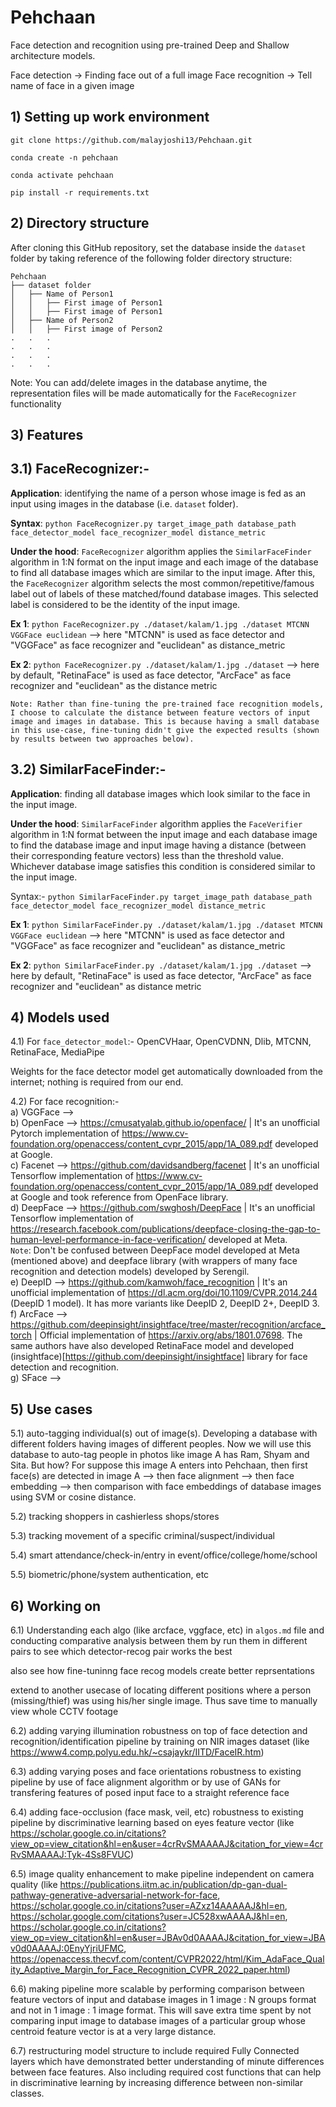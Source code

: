 # Pehchaan
Face detection and recognition using pre-trained Deep and Shallow architecture models.

Face detection → Finding face out of a full image
Face recognition → Tell name of face in a given image

## 1) Setting up work environment
```
git clone https://github.com/malayjoshi13/Pehchaan.git

conda create -n pehchaan

conda activate pehchaan

pip install -r requirements.txt
```
  
## 2) Directory structure

After cloning this GitHub repository, set the database inside the `dataset` folder by taking reference of the following folder directory structure:
```
Pehchaan
├── dataset folder
│   ├── Name of Person1
│   │   ├── First image of Person1
│   │   ├── First image of Person1
│   ├── Name of Person2
│   │   ├── First image of Person2
.   .   .
.   .   .
.   .   .
.   .   .
```
Note: You can add/delete images in the database anytime, the representation files will be made automatically for the `FaceRecognizer` functionality

## 3) Features

## 3.1) FaceRecognizer:-
**Application**: identifying the name of a person whose image is fed as an input using images in the database (i.e. `dataset` folder). 

**Syntax**: `python FaceRecognizer.py target_image_path database_path face_detector_model face_recognizer_model distance_metric`

**Under the hood**: `FaceRecognizer` algorithm applies the `SimilarFaceFinder` algorithm in 1:N format on the input image and each image of the database to find all database images which are similar to the input image. After this, the `FaceRecognizer` algorithm selects the most common/repetitive/famous label out of labels of these matched/found database images. This selected label is considered to be the identity of the input image. 

**Ex 1**: `python FaceRecognizer.py ./dataset/kalam/1.jpg ./dataset MTCNN VGGFace euclidean` --> here "MTCNN" is used as face detector and "VGGFace" as face recognizer and "euclidean" as distance_metric

**Ex 2**: `python FaceRecognizer.py ./dataset/kalam/1.jpg ./dataset` --> here by default, "RetinaFace" is used as face detector, "ArcFace" as face recognizer and "euclidean" as the distance metric

```Note: Rather than fine-tuning the pre-trained face recognition models, I choose to calculate the distance between feature vectors of input image and images in database. This is because having a small database in this use-case, fine-tuning didn't give the expected results (shown by results between two approaches below).```

## 3.2) SimilarFaceFinder:-
**Application**: finding all database images which look similar to the face in the input image.

**Under the hood**: `SimilarFaceFinder` algorithm applies the `FaceVerifier` algorithm in 1:N format between the input image and each database image to find the database image and input image having a distance (between their corresponding feature vectors) less than the threshold value. Whichever database image satisfies this condition is considered similar to the input image.

Syntax:- `python SimilarFaceFinder.py target_image_path database_path face_detector_model face_recognizer_model distance_metric`

**Ex 1**: `python SimilarFaceFinder.py ./dataset/kalam/1.jpg ./dataset MTCNN VGGFace euclidean` --> here "MTCNN" is used as face detector and "VGGFace" as face recognizer and "euclidean" as distance_metric

**Ex 2**: `python SimilarFaceFinder.py ./dataset/kalam/1.jpg ./dataset` --> here by default, "RetinaFace" is used as face detector, "ArcFace" as face recognizer and "euclidean" as distance metric

## 4) Models used

4.1) For `face_detector_model`:- OpenCVHaar, OpenCVDNN, Dlib, MTCNN, RetinaFace, MediaPipe

Weights for the face detector model get automatically downloaded from the internet; nothing is required from our end.

4.2) For face recognition:- <br>
a) VGGFace --> <br>
b) OpenFace --> https://cmusatyalab.github.io/openface/ | It's an unofficial Pytorch implementation of https://www.cv-foundation.org/openaccess/content_cvpr_2015/app/1A_089.pdf developed at Google. <br>
c) Facenet --> https://github.com/davidsandberg/facenet | It's an unofficial Tensorflow implementation of https://www.cv-foundation.org/openaccess/content_cvpr_2015/app/1A_089.pdf developed at Google and took reference from OpenFace library. <br>
d) DeepFace --> https://github.com/swghosh/DeepFace | It's an unofficial Tensorflow implementation of https://research.facebook.com/publications/deepface-closing-the-gap-to-human-level-performance-in-face-verification/ developed at Meta. <br>
`Note`: Don't be confused between DeepFace model developed at Meta (mentioned above) and deepface library (with wrappers of many face recognition and detection models) developed by Serengil. <br>
e) DeepID --> https://github.com/kamwoh/face_recognition | It's an unofficial implementation of https://dl.acm.org/doi/10.1109/CVPR.2014.244 (DeepID 1 model). It has more variants like DeepID 2, DeepID 2+, DeepID 3. <br> 
f) ArcFace --> https://github.com/deepinsight/insightface/tree/master/recognition/arcface_torch | Official implementation of https://arxiv.org/abs/1801.07698. The same authors have also developed RetinaFace model and developed (insightface)[https://github.com/deepinsight/insightface] library for face detection and recognition. <br>
g) SFace --> <br>



## 5) Use cases

5.1) auto-tagging individual(s) out of image(s). Developing a database with different folders having images of different peoples. Now we will use this database to auto-tag people in photos like image A has Ram, Shyam and Sita. But how? For suppose this image A enters into Pehchaan, then first face(s) are detected in image A --> then face alignment --> then face embedding --> then comparison with face embeddings of database images using SVM or cosine distance.

5.2) tracking shoppers in cashierless shops/stores

5.3) tracking movement of a specific criminal/suspect/individual

5.4) smart attendance/check-in/entry in event/office/college/home/school

5.5) biometric/phone/system authentication, etc

## 6) Working on

6.1) Understanding each algo (like arcface, vggface, etc) in `algos.md` file and conducting comparative analysis between them by run them in different pairs to see which detector-recog pair works the best

also see how fine-tuninng face recog models create better reprsentations

extend to another usecase of locating different positions where a person (missing/thief) was using his/her single image. Thus save time to manually view whole CCTV footage

6.2) adding varying illumination robustness on top of face detection and recognition/identification pipeline by training on NIR images dataset (like https://www4.comp.polyu.edu.hk/~csajaykr/IITD/FaceIR.htm)
 
6.3) adding varying poses and face orientations robustness to existing pipeline by use of face alignment algorithm or by use of GANs for transfering features of posed input face to a straight reference face 

6.4) adding face-occlusion (face mask, veil, etc) robustness to existing pipeline by discriminative learning based on eyes feature vector (like https://scholar.google.co.in/citations?view_op=view_citation&hl=en&user=4crRvSMAAAAJ&citation_for_view=4crRvSMAAAAJ:Tyk-4Ss8FVUC)

6.5) image quality enhancement to make pipeline independent on camera quality (like https://publications.iitm.ac.in/publication/dp-gan-dual-pathway-generative-adversarial-network-for-face, https://scholar.google.co.in/citations?user=AZxz14AAAAAJ&hl=en, https://scholar.google.com/citations?user=JC528xwAAAAJ&hl=en, https://scholar.google.co.in/citations?view_op=view_citation&hl=en&user=JBAv0d0AAAAJ&citation_for_view=JBAv0d0AAAAJ:0EnyYjriUFMC,  https://openaccess.thecvf.com/content/CVPR2022/html/Kim_AdaFace_Quality_Adaptive_Margin_for_Face_Recognition_CVPR_2022_paper.html)

6.6) making pipeline more scalable by performing comparison between feature vectors of input and database images in 1 image : N groups format and not in 1 image : 1 image format. This will save extra time spent by not comparing input image to database images of a particular group whose centroid feature vector is at a very large distance. 

6.7) restructuring model structure to include required Fully Connected layers which have demonstrated better understanding of minute differences between face features. Also including required cost functions that can help in discriminative learning by increasing difference between non-similar classes.


